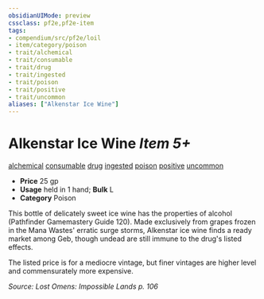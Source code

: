 ```yaml
---
obsidianUIMode: preview
cssclass: pf2e,pf2e-item
tags:
- compendium/src/pf2e/loil
- item/category/poison
- trait/alchemical
- trait/consumable
- trait/drug
- trait/ingested
- trait/poison
- trait/positive
- trait/uncommon
aliases: ["Alkenstar Ice Wine"]
---
```

# Alkenstar Ice Wine *Item 5+*  
[alchemical](../../../rules/traits/alchemical.md)  [consumable](../../../rules/traits/consumable.md)  [drug](../../../rules/traits/drug-gmg.md)  [ingested](../../../rules/traits/ingested.md)  [poison](../../../rules/traits/poison.md)  [positive](../../../rules/traits/positive.md)  [uncommon](../../../rules/traits/uncommon.md)  

- **Price** 25 gp
- **Usage** held in 1 hand; **Bulk** L
- **Category** Poison

This bottle of delicately sweet ice wine has the properties of alcohol (Pathfinder Gamemastery Guide 120). Made exclusively from grapes frozen in the Mana Wastes' erratic surge storms, Alkenstar ice wine finds a ready market among Geb, though undead are still immune to the drug's listed effects.

The listed price is for a mediocre vintage, but finer vintages are higher level and commensurately more expensive.

*Source: Lost Omens: Impossible Lands p. 106*